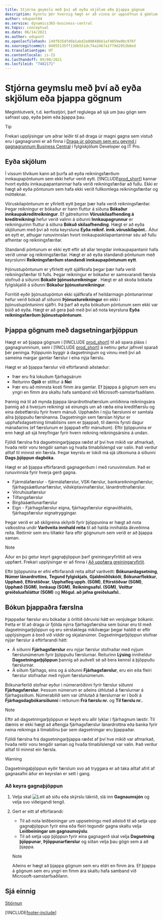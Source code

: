 ```yaml
---
title: Stjórna geymslu með því að eyða skjölum eða þjappa gögnum
description: Kynntu þér hvernig hægt er að vinna úr uppsöfnun á gömlum skjölum (og draga úr gagnamagninu sem geymt er í gagnagrunni) með því að eyða eða þjappa gögnum.
author: edupont04
ms.service: dynamics365-business-central
ms.topic: conceptual
ms.date: 06/14/2021
ms.author: edupont
ms.openlocfilehash: 149f035dfd6b1abd2e00048bb1af4059e00c976f
ms.sourcegitcommit: 04055135ff13db551dc74a2467a1f79d2953b8ed
ms.translationtype: HT
ms.contentlocale: is-IS
ms.lasthandoff: 09/08/2021
ms.locfileid: "7482171"
---
```

# <a name="manage-storage-by-deleting-documents-or-compressing-data"></a>Stjórna geymslu með því að eyða skjölum eða þjappa gögnum

Meginhlutverk, t.d. kerfisstjóri, þarf reglulega að sjá um þau gögn sem safnast upp, eyða þeim eða þjappa þau.  

> [!TIP]
> Frekari upplýsingar um aðrar leiðir til að draga úr magni gagna sem vistuð eru í gagnagrunni er að finna í [Draga úr gögnum sem eru geymd í gagnagrunnum Business Central](/dynamics365/business-central/dev-itpro/administration/database-reduce-data) í fylgiskjölum Developer og IT Pro.

## <a name="delete-documents"></a>Eyða skjölum

Í vissum tilvikum kann að þurfa að eyða reikningsfærðum innkaupapöntunum sem ekki hefur verið eytt. [!INCLUDE[prod_short](includes/prod_short.md)] kannar hvort eyddu innkaupapantanirnar hafa verið reikningsfærðar að fullu. Ekki er hægt að eyða pöntunum sem hafa ekki verið fullkomlega reikningsfærðar og mótteknar.  

Vöruskilapöntunum er yfirleitt eytt þegar þær hafa verið reikningsfærðar. Þegar reikningur er bókaður er hann fluttur á síðuna **Bókaður innkaupakreditreikningur**. Ef gátreiturinn **Vöruskilaafhending á kreditreikningi** hefur verið valinn á síðunni **Innkaupagrunnur** er reikningurinn fluttur á síðuna **Bókuð skilaafhending**. Hægt er að eyða skjölunum með því að nota keyrsluna **Eyða reiknf. innk.vöruskilapönt.**. Áður en eytt er, athugar runuvinnslan hvort innkaupaskilapantanirnar séu að fullu afhentar og reikningsfærðar.  

Standandi pöntunum er ekki eytt eftir að allar tengdar innkaupapantanir hafa verið unnar og reikningsfærðar. Hægt er að eyða standandi pöntunum með keyrslunni **Reikningsfærðum standandi innkaupapöntunum eytt**.  

Þjónustupöntunum er yfirleitt eytt sjálfkrafa þegar þær hafa verið reikningsfærðar til fulls. Þegar reikningur er bókaður er samsvarandi færsla stofnuð á síðunni **Bókaðir þjónustureikningar** . Hægt er að skoða bókaða fylgiskjalið á síðunni **Bókaður þjónustureikningur**.  

Forritið eyðir þjónustupöntun ekki sjálfkrafa ef heildarmagn pöntunarinnar hefur verið bókað af síðunni **Þjónustureikningur** en ekki í þjónustupöntuninni sjálfri. Þá þarf að eyða bókuðum pöntunum sem ekki var búið að eyða. Hægt er að gera það með því að nota keyrsluna **Eyða reikningsfærðum þjónustupöntunum**.  

## <a name="compress-data-with-date-compression"></a>Þjappa gögnum með dagsetningarþjöppun

Hægt er að þjappa gögnum í [!INCLUDE [prod_short](includes/prod_short.md)] til að spara pláss í gagnagrunninum, sem í [!INCLUDE [prod_short](includes/prod_short.md)] á netinu getur jafnvel sparað þér peninga. Þjöppunin byggir á dagsetningum og vinnu með því að sameina margar gamlar færslur í eina nýja færslu. 

Hægt er að þjappa færslur við eftirfarandi aðstæður:

* Þær eru frá lokuðum fjárhagsárum
* Reiturinn **Opið** er stilltur á **Nei** 
* Þær eru að minnsta kosti fimm ára gamlar. Ef þjappa á gögnum sem eru yngri en fimm ára skaltu hafa samband við Microsoft-samstarfsaðilann.

Þannig má til að mynda þjappa lánardrottnafærslum umliðinna reikningsára þannig að á hverjum reikningi sé einungis um að ræða eina kreditfærslu og eina debetfærslu fyrir hvern mánuð. Upphæðin í nýju færslunni er samtala allra þjöppuðu færslnanna. Dagsetningin sem færslan hlýtur er upphafsdagsetning tímabilsins sem er þjappað, til dæmis fyrsti dagur mánaðarins (ef færslunum er þjappað eftir mánuðum). Eftir þjöppunina er enn hægt að sjá hreyfingar fyrir hvern reikning reikningsársins á undan.

Fjöldi færslna frá dagsetningarþjappa ræðst af því hve mikið var afmarkað, hvaða reitir voru tengdir saman og hvaða tímabilslengd var valin. Það verður alltaf til minnst ein færsla. Þegar keyrslu er lokið má sjá útkomuna á síðunni **Dags.þjöppun dagbóka**.

Hægt er að þjappa eftirfarandi gagnagerðum í með runuvinnslum. Það er runuvinnsla fyrir hverja gerð gagna.

* Fjármálafærslur - fjármálafærslur, VSK-færslur, bankareikningsfærslur, fjárhagsáætlunarfærslur, viðskiptavinafærslur, lánardrottnafærslur.
* Vöruhúsafærslur 
* Tilfangafærslur
* Birgðaáætlunarfærslur
* Eign - Fjárhagsfærslur eigna, fjárhagsfærslur eignaviðhalds, fjárhagsfærslur eignatryggingar.

Þegar verið er að skilgreina skilyrði fyrir þjöppunina er hægt að nota valkostina undir **Varðveita innihald reita** til að halda innihalda ákveðinna reita. Reitirnir sem eru tiltækir fara eftir gögnunum sem verið er að þjappa saman.

> [!NOTE]
> Áður en þú getur keyrt gagnaþjöppun þarf greiningaryfirlitið að vera uppfært. Frekari upplýsingar er að finna í [Að uppfæra greiningaryfirlit](/dynamics365/business-central/bi-how-analyze-data-dimension.md#to-update-an-analysis-view).

Eftir þjöppunina er efni eftirfarandi reita alltaf varðveitt: **Bókunardagsetning**, **Númer lánardrottins**, **Tegund fylgiskjals**, **Gjaldmiðilskóði**, **Bókunarflokkur**, **Upphæð**, **Eftirstöðvar**, **Upphafleg upph. (SGM)**, **Eftirstöðvar (SGM)**, **Upphæð (SGM)**, **Innkaup (SGM)**, **Reikningsafsl. (SGM)**, **Veittur greiðsluafsláttur (SGM)** og **Mögul. að jafna greiðsluafsl.**.

## <a name="posting-compressed-entries"></a>Bókun þjappaðra færslna
Þjappaðar færslur eru bókaðar á örlítið öðruvísi hátt en venjulegar bókanir. Þetta er til að draga úr fjölda nýrra fjárhagsfærslna sem búnar eru til með dagsetningarþjöppun og eru sérstaklega mikilvægar þegar haldið er eftir upplýsingum á borð við víddir og skjalanúmer. Dagsetningarþjöppun stofnar nýjar færslur á eftirfarandi hátt:
* Á síðunni **Fjárhagsfærslur** eru nýjar færslur stofnaðar með nýjum færslunúmerum fyrir þjöppuðu færslurnar. Reiturinn **Lýsing** inniheldur **Dagsetningarþjöppun** þannig að auðvelt sé að bera kennsl á þjöppuðu færslurnar. 
* Á síðum fjárhags, eins og á síðunni **Fjárhagsfærslur**, eru ein eða fleiri færslur stofnaðar með nýjum færslunúmerum. 

Bókunarferlið stofnar eyður í númeraröðinni fyrir færslur síðunni **Fjárhagsfærslur**. Þessum númerum er aðeins úthlutað á færslurnar á fjárhagssíðum. Númerabilið sem var úthlutað á færslurnar er í boði á **Fjárhagsdagbókarsíðunni** í reitunum **Frá færslu nr.** og **Til færslu nr.**. 

> [!NOTE]
> Eftir að dagsetningarþjöppun er keyrð eru allir lyklar í fjárhagnum læstir. Til dæmis er ekki hægt að aftengja fjárhagsfærslur lánardrottna eða banka fyrir neina reikninga á tímabilinu þar sem dagsetningar eru þjappaðar.

Fjöldi færslna frá dagsetningarþjappa ræðst af því hve mikið var afmarkað, hvaða reitir voru tengdir saman og hvaða tímabilslengd var valin. Það verður alltaf til minnst ein færsla. 

> [!WARNING]
> Dagsetningaþjöppun eyðir færslum svo að tryggara er að taka alltaf afrit af gagnasafni áður en keyrslan er sett í gang.

### <a name="to-run-a-date-compression"></a>Að keyra gagnaþjöppun
1. Velja skal ![Leit að síðu eða skýrslu](media/ui-search/search_small.png "Leit að síðu eða skýrslu tákn") táknið, slá inn **Gagnaumsjón** og velja svo viðeigandi tengil.
2. Gert er eitt af eftirfarandi:
    * Til að nota leiðbeiningar um uppsetningu með aðstoð til að setja upp gagnaþjöppun fyrir eina eða fleiri tegundir gagna skaltu velja **Leiðbeiningar um gagnaumsýslu**.
    * Til að setja upp þjöppun fyrir eina gagnagerð skal velja **Dagsetning þjöppunar**, **Þjöppunarfærslur** og síðan velja þau gögn sem á að þjappa.

   > [!NOTE]
   > Aðeins er hægt að þjappa gögnum sem eru eldri en fimm ára. Ef þjappa á gögnum sem eru yngri en fimm ára skaltu hafa samband við Microsoft-samstarfsaðilann.

## <a name="see-also"></a>Sjá einnig

[Stjórnun](admin-setup-and-administration.md)  


[!INCLUDE[footer-include](includes/footer-banner.md)]